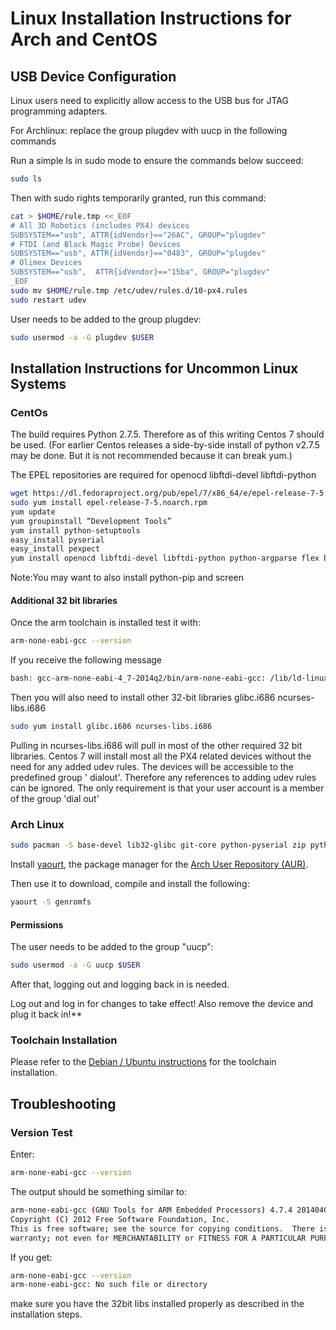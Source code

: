 # Linux Installation Instructions for Arch and CentOS

## USB Device Configuration

Linux users need to explicitly allow access to the USB bus for JTAG programming adapters.

<aside class="note">
For Archlinux: replace the group plugdev with uucp in the following commands
</aside>

Run a simple ls in sudo mode to ensure the commands below succeed:

<div class="host-code"></div>

```sh
sudo ls
```

Then with sudo rights temporarily granted, run this command:

<div class="host-code"></div>

```sh
cat > $HOME/rule.tmp <<_EOF
# All 3D Robotics (includes PX4) devices
SUBSYSTEM=="usb", ATTR{idVendor}=="26AC", GROUP="plugdev"
# FTDI (and Black Magic Probe) Devices
SUBSYSTEM=="usb", ATTR{idVendor}=="0483", GROUP="plugdev"
# Olimex Devices
SUBSYSTEM=="usb",  ATTR{idVendor}=="15ba", GROUP="plugdev"
_EOF
sudo mv $HOME/rule.tmp /etc/udev/rules.d/10-px4.rules
sudo restart udev
```

User needs to be added to the group plugdev:

<div class="host-code"></div>

```sh
sudo usermod -a -G plugdev $USER
```

## Installation Instructions for Uncommon Linux Systems

### CentOs

The build requires Python 2.7.5. Therefore as of this writing Centos 7 should be used. 
(For earlier Centos releases a side-by-side install of python v2.7.5 may be done. But it is not recommended because it can break yum.) 

The EPEL repositories are required for openocd libftdi-devel libftdi-python

<div class="host-code"></div>

```sh
wget https://dl.fedoraproject.org/pub/epel/7/x86_64/e/epel-release-7-5.noarch.rpm
sudo yum install epel-release-7-5.noarch.rpm
yum update
yum groupinstall “Development Tools”
yum install python-setuptools
easy_install pyserial
easy_install pexpect
yum install openocd libftdi-devel libftdi-python python-argparse flex bison-devel ncurses-devel ncurses-libs autoconf texinfo libtool zlib-devel 
```

Note:You may want to also install  python-pip and screen

#### Additional 32 bit libraries

Once the arm toolchain is installed test it with:

<div class="host-code"></div>

```sh
arm-none-eabi-gcc --version
```
If you receive the following message 

<div class="host-code"></div>

```sh
bash: gcc-arm-none-eabi-4_7-2014q2/bin/arm-none-eabi-gcc: /lib/ld-linux.so.2: bad ELF interpreter: No such file or directory
```
Then you will also need to install other 32-bit libraries glibc.i686 ncurses-libs.i686

<div class="host-code"></div>

```sh
sudo yum install glibc.i686 ncurses-libs.i686 
```
<aside class="note">
Pulling in ncurses-libs.i686 will pull in most of the other required 32 bit libraries. Centos 7 will install most all the PX4 related devices without the need for any added udev rules. The devices will be accessible to the predefined group ' dialout'. Therefore any references to adding udev rules can be ignored. The only requirement is that your user account is a member of the group 'dial out'
</aside>

### Arch Linux

<div class="host-code"></div>

```sh
sudo pacman -S base-devel lib32-glibc git-core python-pyserial zip python-empy
```

Install [yaourt](https://wiki.archlinux.org/index.php/Yaourt#Installation), the package manager for the [Arch User Repository (AUR)](https://wiki.archlinux.org/index.php/Arch_User_Repository).

Then use it to download, compile and install the following:

<div class="host-code"></div>

```sh
yaourt -S genromfs
```

#### Permissions

The user needs to be added to the group "uucp":

<div class="host-code"></div>

```sh
sudo usermod -a -G uucp $USER
```

After that, logging out and logging back in is needed.


<aside class="note">
Log out and log in for changes to take effect! Also remove the device and plug it back in!**
</aside>

### Toolchain Installation

Please refer to the [Debian / Ubuntu instructions](starting-installing-linux.md) for the toolchain installation.

## Troubleshooting

### Version Test

Enter:

<div class="host-code"></div>

```sh
arm-none-eabi-gcc --version
```

The output should be something similar to:

<div class="host-code"></div>

```sh
arm-none-eabi-gcc (GNU Tools for ARM Embedded Processors) 4.7.4 20140401 (release) [ARM/embedded-4_7-branch revision 209195]
Copyright (C) 2012 Free Software Foundation, Inc.
This is free software; see the source for copying conditions.  There is NO
warranty; not even for MERCHANTABILITY or FITNESS FOR A PARTICULAR PURPOSE.
```

If you get:

<div class="host-code"></div>

```sh
arm-none-eabi-gcc --version
arm-none-eabi-gcc: No such file or directory
```
make sure you have the 32bit libs installed properly as described in the installation steps.

